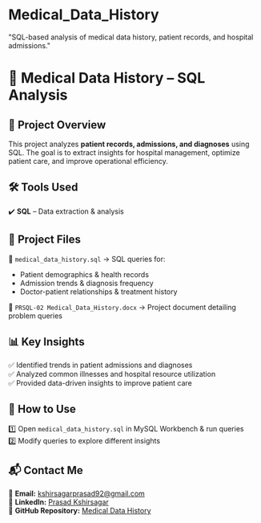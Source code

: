 # Medical_Data_History
"SQL-based analysis of medical data history, patient records, and hospital admissions."
# 🏥 Medical Data History – SQL Analysis  

## 📌 Project Overview  
This project analyzes **patient records, admissions, and diagnoses** using SQL. The goal is to extract insights for hospital management, optimize patient care, and improve operational efficiency.  

## 🛠️ Tools Used  
✔️ **SQL** – Data extraction & analysis  

## 📂 Project Files  
📄 `medical_data_history.sql` → SQL queries for:  
   - Patient demographics & health records  
   - Admission trends & diagnosis frequency  
   - Doctor-patient relationships & treatment history  

📄 `PRSQL-02 Medical_Data_History.docx` → Project document detailing problem queries  

## 📊 Key Insights  
✅ Identified trends in patient admissions and diagnoses  
✅ Analyzed common illnesses and hospital resource utilization  
✅ Provided data-driven insights to improve patient care  

## 🚀 How to Use  
1️⃣ Open `medical_data_history.sql` in MySQL Workbench & run queries  
2️⃣ Modify queries to explore different insights  

## 📬 Contact Me  
📧 **Email:** kshirsagarprasad92@gmail.com  
🔗 **LinkedIn:** [Prasad Kshirsagar](https://www.linkedin.com/in/kshirsagarprasad92)  
🔗 **GitHub Repository:** [Medical Data History](https://github.com/YOUR-USERNAME/Medical_Data_History)  

